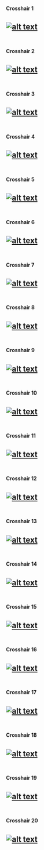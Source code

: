 [//]: # ()
[//]: # (http://github.com/your-rival/valorant-crosshairs)
[//]: # (A Collection of VALORANT crosshair settings.)
[//]: # ()

[//]: # (Crosshair Index)
[xhair1]: Crosshair01/preview.png "Crosshair 1 Preview"
[xhair2]: Crosshair02/preview.png "Crosshair 2 Preview"
[xhair3]: Crosshair03/preview.png "Crosshair 3 Preview"
[xhair4]: Crosshair04/preview.png "Crosshair 4 Preview"
[xhair5]: Crosshair05/preview.png "Crosshair 5 Preview"
[xhair6]: Crosshair06/preview.png "Crosshair 6 Preview"
[xhair7]: Crosshair07/preview.png "Crosshair 7 Preview"
[xhair8]: Crosshair08/preview.png "Crosshair 8 Preview"
[xhair9]: Crosshair09/preview.png "Crosshair 9 Preview"
[xhair10]: Crosshair10/preview.png "Crosshair 10 Preview"
[xhair11]: Crosshair11/preview.png "Crosshair 11 Preview"
[xhair12]: Crosshair12/preview.png "Crosshair 12 Preview"
[xhair13]: Crosshair13/preview.png "Crosshair 13 Preview"
[xhair14]: Crosshair14/preview.png "Crosshair 14 Preview"
[xhair15]: Crosshair15/preview.png "Crosshair 15 Preview"
[xhair16]: Crosshair16/preview.png "Crosshair 16 Preview"
[xhair17]: Crosshair17/preview.png "Crosshair 17 Preview"
[xhair18]: Crosshair18/preview.png "Crosshair 18 Preview"
[xhair19]: Crosshair19/preview.png "Crosshair 19 Preview"
[xhair20]: Crosshair20/preview.png "Crosshair 20 Preview"

[//]: # (Crosshair Listing)

#### Crosshair 1
[![alt text][xhair1]](https://github.com/your-rival/valorant-crosshairs/tree/master/Crosshair01) <br> <br>
---
#### Crosshair 2
[![alt text][xhair2]](Crosshair02) <br> <br>
---
#### Crosshair 3
[![alt text][xhair3]](crosshair&#32;03) <br> <br>
---
#### Crosshair 4
[![alt text][xhair4]](crosshair&#32;04) <br> <br>
---
#### Crosshair 5
[![alt text][xhair5]](crosshair&#32;05) <br> <br>
---
#### Crosshair 6
[![alt text][xhair6]](crosshair&#32;06) <br> <br>
---
#### Crosshair 7
[![alt text][xhair7]](crosshair&#32;07) <br> <br>
---
#### Crosshair 8
[![alt text][xhair8]](crosshair&#32;08) <br> <br>
---
#### Crosshair 9
[![alt text][xhair9]](crosshair&#32;09) <br> <br>
---
#### Crosshair 10
[![alt text][xhair10]](crosshair&#32;10) <br> <br>
---
#### Crosshair 11
[![alt text][xhair11]](crosshair&#32;11) <br> <br>
---
#### Crosshair 12
[![alt text][xhair12]](crosshair&#32;12) <br> <br>
---
#### Crosshair 13
[![alt text][xhair13]](crosshair&#32;13) <br> <br>
---
#### Crosshair 14
[![alt text][xhair14]](crosshair&#32;14) <br> <br>
---
#### Crosshair 15
[![alt text][xhair15]](crosshair&#32;15) <br> <br>
---
#### Crosshair 16
[![alt text][xhair16]](crosshair&#32;16) <br> <br>
---
#### Crosshair 17
[![alt text][xhair17]](crosshair&#32;17) <br> <br>
---
#### Crosshair 18
[![alt text][xhair18]](crosshair&#32;18) <br> <br>
---
#### Crosshair 19
[![alt text][xhair19]](crosshair&#32;19) <br> <br>
---
#### Crosshair 20
[![alt text][xhair20]](crosshair&#32;20) <br> <br>
---
